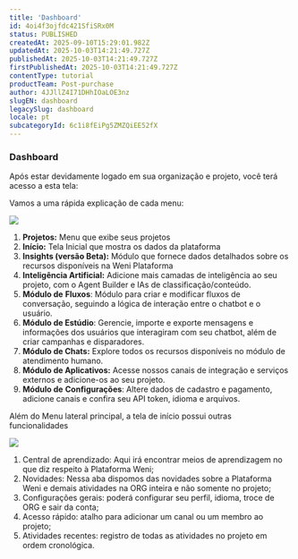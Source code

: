 ```yaml
---
title: 'Dashboard'
id: 4oi4f3ojfdc421SfiSRx0M
status: PUBLISHED
createdAt: 2025-09-10T15:29:01.982Z
updatedAt: 2025-10-03T14:21:49.727Z
publishedAt: 2025-10-03T14:21:49.727Z
firstPublishedAt: 2025-10-03T14:21:49.727Z
contentType: tutorial
productTeam: Post-purchase
author: 4JJllZ4I71DHhIOaLOE3nz
slugEN: dashboard
legacySlug: dashboard
locale: pt
subcategoryId: 6c1i8fEiPg5ZMZQiEE52fX
---
```


### Dashboard

Após estar devidamente logado em sua organização e projeto, você terá acesso a esta tela:

Vamos a uma rápida explicação de cada menu:

![](https://cdn.statically.io/gh/vtexdocs/help-center-content/refs/heads/main/docs/pt/tutorials/weni-by-vtex/vis%C3%A3o-geral-weni-by-vtex/dashboard_1.png)

1. **Projetos:** Menu que exibe seus projetos
2. **Início:** Tela Inicial que mostra os dados da plataforma
3. **Insights (versão Beta):** Módulo que fornece dados detalhados sobre os recursos disponíveis na Weni Plataforma
4. **Inteligência Artificial:** Adicione mais camadas de inteligência ao seu projeto, com o Agent Builder e IAs de classificação/conteúdo.
5. **Módulo de** **Fluxos**: Módulo para criar e modificar fluxos de conversação, seguindo a lógica de interação entre o chatbot e o usuário.
6. **Módulo de Estúdio**: Gerencie, importe e exporte mensagens e informações dos usuários que interagiram com seu chatbot, além de criar campanhas e disparadores.
7. **Módulo de Chats:** Explore todos os recursos disponíveis no módulo de atendimento humano.
8. **Módulo de Aplicativos:** Acesse nossos canais de integração e serviços externos e adicione-os ao seu projeto.
9. **Módulo de** **Configurações**: Altere dados de cadastro e pagamento, adicione canais e confira seu API token, idioma e arquivos.

Além do Menu lateral principal, a tela de início possui outras funcionalidades

![](https://cdn.statically.io/gh/vtexdocs/help-center-content/refs/heads/main/docs/pt/tutorials/weni-by-vtex/vis%C3%A3o-geral-weni-by-vtex/dashboard_2.png)

1. Central de aprendizado: Aqui irá encontrar meios de aprendizagem no que diz respeito à Plataforma Weni;
2. Novidades: Nessa aba dispomos das novidades sobre a Plataforma Weni e demais atividades na ORG inteira e não somente no projeto;
3. Configurações gerais: poderá configurar seu perfil, idioma, troce de ORG e sair da conta;
4. Acesso rápido: atalho para adicionar um canal ou um membro ao projeto;
5. Atividades recentes: registro de todas as atividades no projeto em ordem cronológica.
